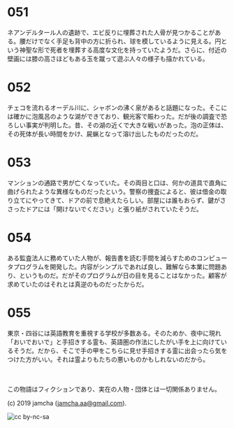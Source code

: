 

# 051

ネアンデルタール人の遺跡で、エビ反りに埋葬された人骨が見つかることがある。腰だけでなく手足も背中の方に折られ、球を模しているように見える。円という神聖な形で死者を埋葬する高度な文化を持っていたようだ。さらに、付近の壁画には膝の高さほどもある玉を蹴って遊ぶ人々の様子も描かれている。  


# 052

チェコを流れるオーデル川に、シャボンの沸く泉があると話題になった。そこには確かに泡風呂のような湖ができており、観光客で賑わった。だが後の調査で恐ろしい事実が判明した。昔、その湖の近くで大きな戦いがあった。泡の正体は、その死体が長い時間をかけ、屍蝋となって溶け出したものだったのだ。  


# 053

マンションの通路で男が亡くなっていた。その両目と口は、何かの道具で直角に曲げられたような異様なものだったという。警察の捜査によると、彼は借金の取り立てにやってきて、ドアの前で息絶えたらしい。部屋には誰もおらず、鍵がささったドアには「開けないでください」と張り紙がされていたそうだ。  


# 054

ある監査法人に務めていた人物が、報告書を読む手間を減らすためのコンピュータプログラムを開発した。内容がシンプルであれば良し、難解なら本業に問題あり、というものだ。だがそのプログラムが日の目を見ることはなかった。顧客が求めていたのはそれとは真逆のものだったからだ。  


# 055

東京・四谷には英語教育を重視する学校が多数ある。そのためか、夜中に現れ「おいでおいで」と手招きする霊も、英語圏の作法にしたがい手を上に向けているそうだ。だから、そこで手の甲をこちらに見せ手招きする霊に出会ったら気をつけた方がいい。それは霊よりもたちの悪いものかもしれないのだから。  

<br>  
<br>  
この物語はフィクションであり、実在の人物・団体とは一切関係ありません。  

(c) 2019 jamcha (jamcha.aa@gmail.com).  

![cc by-nc-sa](https://i.creativecommons.org/l/by-nc-sa/4.0/88x31.png)  

